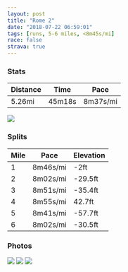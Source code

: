 ```yaml
---
layout: post
title: "Rome 2"
date: "2018-07-22 06:59:01"
tags: [runs, 5-6 miles, <8m45s/mi]
race: false
strava: true
---
```


### Stats

| Distance | Time | Pace |
|----------|------|------|
|5.26mi|45m18s|8m37s/mi|

<img src='https://maps.googleapis.com/maps/api/staticmap?maptype=roadmap&path=enc:yht~Faq`kA~BrCfCtQlB~C_DzDqGbAm@hHtSrLiSbF`@hGnH[^cBmH{AFvEjG]TmCcIWoAzKb@rSxKbCfLtJvXqBbFwPuEaa@_@nBwUjIo@pB}A_BvAsEy@}BsUb@F~ExFC`@yDkI}Ai@hEdCxAlFaADoDgBaAZiL{H}FnAgGzEDdEiF_Pyu@~CoNbC|E?_FqF{CgBvA&key=AIzaSyC1MId7bFpkLXNAaYhBSTb8jLyiSqzbDtM&size=800x800&markers=color:yellow|label:S|41.88829,12.45985&markers=color:green|label:F|41.889370000000014,12.46691'>

### Splits

| Mile | Pace | Elevation |
|------|------|-----------|
|1|8m46s/mi|-2ft|
|2|8m02s/mi|-29.5ft|
|3|8m51s/mi|-35.4ft|
|4|8m55s/mi|42.7ft|
|5|8m41s/mi|-57.7ft|
|6|8m02s/mi|-30.5ft|

### Photos
<img src='https://dgtzuqphqg23d.cloudfront.net/XMu5dnboQG6i5HUqQY2QvOqabV7B9730Cf0Q4XJ2xbw-576x768.jpg'>

<img src='https://dgtzuqphqg23d.cloudfront.net/X7ZqcMX20eozEVns4U7GNV0OQtPv_qvlkHUH_c2fYrE-576x768.jpg'>

<img src='https://dgtzuqphqg23d.cloudfront.net/AuZthzf0wC0inMllBWq_vHQTUoMDaxxubC-Qq3IG-tc-768x576.jpg'>
